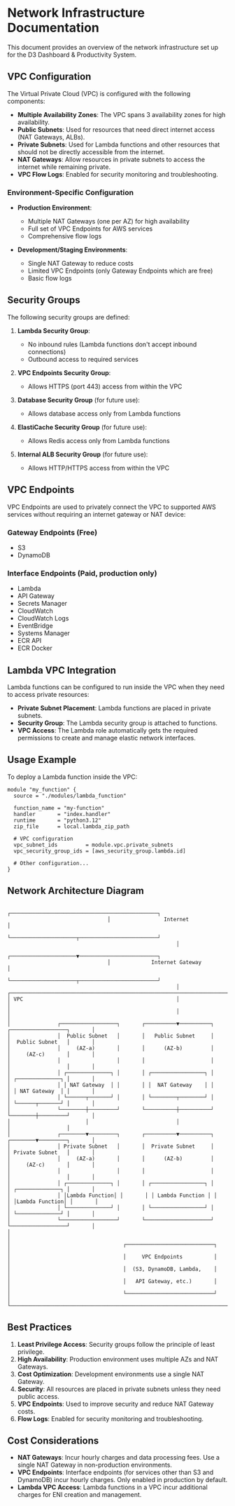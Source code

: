 # Network Infrastructure Documentation

This document provides an overview of the network infrastructure set up for the D3 Dashboard & Productivity System.

## VPC Configuration

The Virtual Private Cloud (VPC) is configured with the following components:

- **Multiple Availability Zones**: The VPC spans 3 availability zones for high availability.
- **Public Subnets**: Used for resources that need direct internet access (NAT Gateways, ALBs).
- **Private Subnets**: Used for Lambda functions and other resources that should not be directly accessible from the internet.
- **NAT Gateways**: Allow resources in private subnets to access the internet while remaining private.
- **VPC Flow Logs**: Enabled for security monitoring and troubleshooting.

### Environment-Specific Configuration

- **Production Environment**:
  - Multiple NAT Gateways (one per AZ) for high availability
  - Full set of VPC Endpoints for AWS services
  - Comprehensive flow logs

- **Development/Staging Environments**:
  - Single NAT Gateway to reduce costs
  - Limited VPC Endpoints (only Gateway Endpoints which are free)
  - Basic flow logs

## Security Groups

The following security groups are defined:

1. **Lambda Security Group**:
   - No inbound rules (Lambda functions don't accept inbound connections)
   - Outbound access to required services

2. **VPC Endpoints Security Group**:
   - Allows HTTPS (port 443) access from within the VPC

3. **Database Security Group** (for future use):
   - Allows database access only from Lambda functions

4. **ElastiCache Security Group** (for future use):
   - Allows Redis access only from Lambda functions

5. **Internal ALB Security Group** (for future use):
   - Allows HTTP/HTTPS access from within the VPC

## VPC Endpoints

VPC Endpoints are used to privately connect the VPC to supported AWS services without requiring an internet gateway or NAT device:

### Gateway Endpoints (Free)
- S3
- DynamoDB

### Interface Endpoints (Paid, production only)
- Lambda
- API Gateway
- Secrets Manager
- CloudWatch
- CloudWatch Logs
- EventBridge
- Systems Manager
- ECR API
- ECR Docker

## Lambda VPC Integration

Lambda functions can be configured to run inside the VPC when they need to access private resources:

- **Private Subnet Placement**: Lambda functions are placed in private subnets.
- **Security Group**: The Lambda security group is attached to functions.
- **VPC Access**: The Lambda role automatically gets the required permissions to create and manage elastic network interfaces.

## Usage Example

To deploy a Lambda function inside the VPC:

```hcl
module "my_function" {
  source = "./modules/lambda_function"

  function_name = "my-function"
  handler       = "index.handler"
  runtime       = "python3.12"
  zip_file      = local.lambda_zip_path

  # VPC configuration
  vpc_subnet_ids         = module.vpc.private_subnets
  vpc_security_group_ids = [aws_security_group.lambda.id]

  # Other configuration...
}
```

## Network Architecture Diagram

```
                                ┌───────────────────────────────────────────────┐
                                │                 Internet                      │
                                └─────────────────────┬─────────────────────────┘
                                                      │
                                ┌─────────────────────▼─────────────────────────┐
                                │             Internet Gateway                  │
                                └─────────────────────┬─────────────────────────┘
                                                      │
┌───────────────────────────────────────────────────────────────────────────────────────────────────┐
│ VPC                                                 │                                              │
│                                                     │                                              │
│               ┌──────────────────┐       ┌──────────▼──────────┐       ┌──────────────────┐       │
│               │  Public Subnet   │       │   Public Subnet     │       │  Public Subnet   │       │
│               │     (AZ-a)       │       │      (AZ-b)         │       │     (AZ-c)       │       │
│               │                  │       │                     │       │                  │       │
│               │ ┌──────────────┐ │       │ ┌─────────────────┐ │       │ ┌──────────────┐ │       │
│               │ │ NAT Gateway  │ │       │ │  NAT Gateway    │ │       │ │ NAT Gateway  │ │       │
│               │ └──────┬───────┘ │       │ └────────┬────────┘ │       │ └──────┬───────┘ │       │
│               └────────┼─────────┘       └──────────┼──────────┘       └────────┼─────────┘       │
│                        │                            │                           │                  │
│               ┌────────▼─────────┐       ┌──────────▼──────────┐       ┌────────▼─────────┐       │
│               │ Private Subnet   │       │  Private Subnet     │       │ Private Subnet   │       │
│               │     (AZ-a)       │       │      (AZ-b)         │       │     (AZ-c)       │       │
│               │                  │       │                     │       │                  │       │
│               │ ┌──────────────┐ │       │ ┌─────────────────┐ │       │ ┌──────────────┐ │       │
│               │ │Lambda Function│ │       │ │ Lambda Function │ │       │ │Lambda Function│ │       │
│               │ └──────────────┘ │       │ └─────────────────┘ │       │ └──────────────┘ │       │
│               └──────────────────┘       └─────────────────────┘       └──────────────────┘       │
│                                                                                                    │
│                                    ┌────────────────────────────┐                                  │
│                                    │     VPC Endpoints          │                                  │
│                                    │  (S3, DynamoDB, Lambda,    │                                  │
│                                    │   API Gateway, etc.)       │                                  │
│                                    └────────────────────────────┘                                  │
└───────────────────────────────────────────────────────────────────────────────────────────────────┘
```

## Best Practices

1. **Least Privilege Access**: Security groups follow the principle of least privilege.
2. **High Availability**: Production environment uses multiple AZs and NAT Gateways.
3. **Cost Optimization**: Development environments use a single NAT Gateway.
4. **Security**: All resources are placed in private subnets unless they need public access.
5. **VPC Endpoints**: Used to improve security and reduce NAT Gateway costs.
6. **Flow Logs**: Enabled for security monitoring and troubleshooting.

## Cost Considerations

- **NAT Gateways**: Incur hourly charges and data processing fees. Use a single NAT Gateway in non-production environments.
- **VPC Endpoints**: Interface endpoints (for services other than S3 and DynamoDB) incur hourly charges. Only enabled in production by default.
- **Lambda VPC Access**: Lambda functions in a VPC incur additional charges for ENI creation and management.
